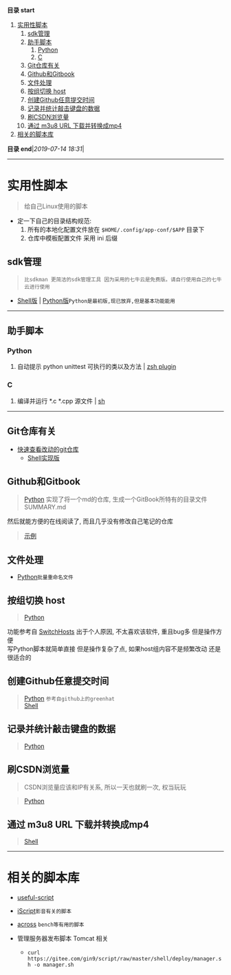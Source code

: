 **目录 start**
 
1. [实用性脚本](#实用性脚本)
    1. [sdk管理](#sdk管理)
    1. [助手脚本](#助手脚本)
        1. [Python](#python)
        1. [C](#c)
    1. [Git仓库有关](#git仓库有关)
    1. [Github和Gitbook](#github和gitbook)
    1. [文件处理](#文件处理)
    1. [按组切换 host](#按组切换-host)
    1. [创建Github任意提交时间](#创建github任意提交时间)
    1. [记录并统计敲击键盘的数据](#记录并统计敲击键盘的数据)
    1. [刷CSDN浏览量](#刷csdn浏览量)
    1. [通过 m3u8 URL 下载并转换成mp4](#通过-m3u8-url-下载并转换成mp4)
1. [相关的脚本库](#相关的脚本库)

**目录 end**|_2019-07-14 18:31_|
****************************************

# 实用性脚本
> 给自己Linux使用的脚本

- 定一下自己的目录结构规范:
  1. 所有的本地化配置文件放在 `$HOME/.config/app-conf/$APP` 目录下
  1. 仓库中模板配置文件 采用 ini 后缀

## sdk管理
> `比sdkman 更简洁的sdk管理工具 因为采用的七牛云是免费版。请自行使用自己的七牛云进行使用`

- [Shell版](/shell/sdk) | [Python版](/python/mythsdk/)`Python是最初版,现已放弃,但是基本功能能用` 

*********************************

## 助手脚本
### Python
1. 自动提示 python unittest 可执行的类以及方法 | [zsh plugin](/shell/assistant/py-unittest.plugin.zsh)

### C
1. 编译并运行 *.c *.cpp 源文件 | [sh](/shell/assistant/c_run.sh)

***********************

## Git仓库有关
- [快速查看改动的git仓库](/python/nouse/check_repos.py) 
  - [Shell实现版](/shell/check_by_aliases.sh)

## Github和Gitbook
> [Python](/python/create_tree.py) 实现了将一个md的仓库, 生成一个GitBook所特有的目录文件 SUMMARY.md

然后就能方便的在线阅读了, 而且几乎没有修改自己笔记的仓库

> [示例](https://github.com/Kuangcp/Memo)

## 文件处理
- [Python](/python/rename_image.py)`批量重命名文件`

## 按组切换 host
> [Python](/python/tool/switch-host-group/app.py)

功能参考自 [SwitchHosts](https://github.com/oldj/SwitchHosts) 出于个人原因, 不太喜欢该软件, 重且bug多 但是操作方便  
写Python脚本就简单直接 但是操作复杂了点, 如果host组内容不是频繁改动 还是很适合的  

## 创建Github任意提交时间
> [Python](/python/nouse/create_commit.py) `参考自github上的greenhat`  
> [Shell](/shell/create_commit.sh)

## 记录并统计敲击键盘的数据
> [Python](/python/tool/key)

## 刷CSDN浏览量
> CSDN浏览量应该和IP有关系, 所以一天也就刷一次, 权当玩玩   

> [Python](/python/increase_readed.py)

## 通过 m3u8 URL 下载并转换成mp4
> [Shell](/shell/media/mergets.sh)

*********

# 相关的脚本库
- [useful-script](https://github.com/oldratlee/useful-scripts)
- [iScript](https://github.com/PeterDing/iScript)`影音有关的脚本`
- [across](https://github.com/teddysun/across) `bench等有用的脚本`

- 管理服务器发布脚本 Tomcat 相关
  -  `curl https://gitee.com/gin9/script/raw/master/shell/deploy/manager.sh -o manager.sh`

